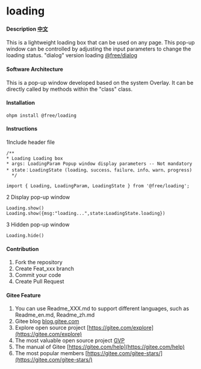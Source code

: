# loading

#### Description [中文](README.md)

This is a lightweight loading box that can be used on any page. This pop-up window can be controlled by adjusting the input parameters to change the loading status.  "dialog" version loading [@free/dialog](https://ohpm.openharmony.cn/#/cn/detail/@free%2Fdialog)
#### Software Architecture

This is a pop-up window developed based on the system Overlay. It can be directly called by methods within the "class" class.

#### Installation

```
ohpm install @free/loading
```

#### Instructions

1Include header file

```
/**
* Loading Loading box
* args: LoadingParam Popup window display parameters -- Not mandatory
* state：LoadingState (loading、success、failure、info、warn、progress)
  */
  
import { Loading, LoadingParam, LoadingState } from '@free/loading';
```

2 Display pop-up window

```
Loading.show()
Loading.show({msg:"loading...",state:LoadingState.loading})
```

3 Hidden pop-up window

```
Loading.hide()
```

#### Contribution

1. Fork the repository
2. Create Feat_xxx branch
3. Commit your code
4. Create Pull Request

#### Gitee Feature

1. You can use Readme\_XXX.md to support different languages, such as Readme\_en.md, Readme\_zh.md
2. Gitee blog [blog.gitee.com](https://blog.gitee.com)
3. Explore open source project [https://gitee.com/explore](https://gitee.com/explore)
4. The most valuable open source project [GVP](https://gitee.com/gvp)
5. The manual of Gitee [https://gitee.com/help](https://gitee.com/help)
6. The most popular members  [https://gitee.com/gitee-stars/](https://gitee.com/gitee-stars/)
